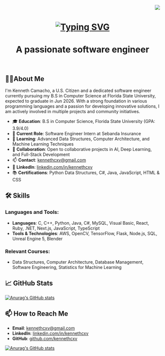 <p align="right">
  <img src="https://visitor-badge.laobi.icu/badge?page_id=kennethcxv.visitor-badge&left_color=red&right_color=green&left_text=visitors">
</p>

<h1 align="center">
    <a href="https://git.io/typing-svg">
      <img src="https://readme-typing-svg.demolab.com?font=Fira+Code&size=40&duration=3500&pause=1000&color=008000&center=true&vCenter=true&random=false&width=500&lines=Hi+There!%F0%9F%91%8B;I'm+Kenneth+Camacho" alt="Typing SVG" />
    </a>
</h1>



<h1 align="center">A passionate software engineer</h1>
<br />

## 👨‍💻About Me
I'm Kenneth Camacho, a U.S. Citizen and a dedicated software engineer currently pursuing my B.S in Computer Science at Florida State University, expected to graduate in Jun 2026. With a strong foundation in various programming languages and a passion for developing innovative solutions, I am actively involved in multiple projects and community initiatives.

- 🎓 **Education**: B.S in Computer Science, Florida State University (GPA: 3.9/4.0)
- 💼 **Current Role**: Software Engineer Intern at Sebanda Insurance
- 🌱 **Learning**: Advanced Data Structures, Computer Architecture, and Machine Learning Techniques
- 👯 **Collaboration**: Open to collaborative projects in AI, Deep Learning, and Full-Stack Development
- 📫 **Contact**: [kennethcxv@gmail.com](mailto:kennethcxv@gmail.com)
- 🔗 **LinkedIn**: [linkedin.com/in/kennethcxv](https://linkedin.com/in/kennethcxv)
- 📚 **Certifications**: Python Data Structures, C#, Java, JavaScript, HTML & CSS

## 🛠️ Skills

### Languages and Tools:
- **Languages**: C, C++, Python, Java, C#, MySQL, Visual Basic, React, Ruby, .NET, Next.js, JavaScript, TypeScript
- **Tools & Technologies**: AWS, OpenCV, TensorFlow, Flask, Node.js, SQL, Unreal Engine 5, Blender

### Relevant Courses:
- Data Structures, Computer Architecture, Database Management, Software Engineering, Statistics for Machine Learning

## 📈 GitHub Stats
[![Anurag's GitHub stats](https://github-readme-stats.vercel.app/api?username=kennethcxv)](https://github.com/anuraghazra/github-readme-stats)


## 📫 How to Reach Me
- **Email**: [kennethcxv@gmail.com](mailto:kennethcxv@gmail.com)
- **LinkedIn**: [linkedin.com/in/kennethcxv](https://linkedin.com/in/kennethcxv)
- **GitHub**: [github.com/kennethcxv](https://github.com/kennethcxv)


[![Anurag's GitHub stats](https://github-readme-stats.vercel.app/api?username=kennethcxv)](https://github.com/anuraghazra/github-readme-stats)
